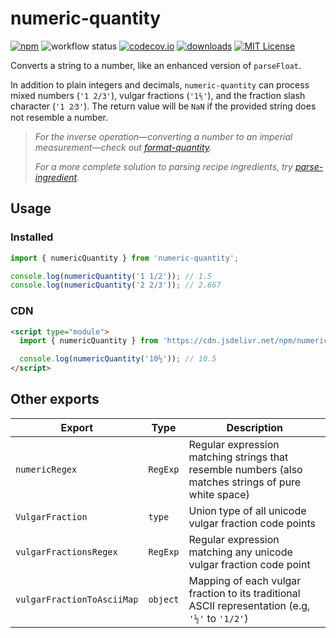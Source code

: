 # numeric-quantity

[![npm][badge-npm]](https://www.npmjs.com/package/numeric-quantity)
![workflow status](https://github.com/jakeboone02/numeric-quantity/actions/workflows/main.yml/badge.svg)
[![codecov.io](https://codecov.io/github/jakeboone02/numeric-quantity/coverage.svg?branch=master)](https://codecov.io/github/jakeboone02/numeric-quantity?branch=main)
[![downloads](https://img.shields.io/npm/dm/numeric-quantity.svg)](http://npm-stat.com/charts.html?package=numeric-quantity&from=2015-08-01)
[![MIT License](https://img.shields.io/npm/l/numeric-quantity.svg)](http://opensource.org/licenses/MIT)

Converts a string to a number, like an enhanced version of `parseFloat`.

In addition to plain integers and decimals, `numeric-quantity` can process mixed numbers (`'1 2/3'`), vulgar fractions (`'1⅖'`), and the fraction slash character (`'1 2⁄3'`). The return value will be `NaN` if the provided string does not resemble a number.

> _For the inverse operation—converting a number to an imperial measurement—check out [format-quantity](https://www.npmjs.com/package/format-quantity)._
>
> _For a more complete solution to parsing recipe ingredients, try [parse-ingredient](https://www.npmjs.com/package/parse-ingredient)._

## Usage

### Installed

```js
import { numericQuantity } from 'numeric-quantity';

console.log(numericQuantity('1 1/2')); // 1.5
console.log(numericQuantity('2 2/3')); // 2.667
```

### CDN

```html
<script type="module">
  import { numericQuantity } from 'https://cdn.jsdelivr.net/npm/numeric-quantity/+esm';

  console.log(numericQuantity('10½')); // 10.5
</script>
```

## Other exports

| Export                     | Type     | Description                                                                                          |
| -------------------------- | -------- | ---------------------------------------------------------------------------------------------------- |
| `numericRegex`             | `RegExp` | Regular expression matching strings that resemble numbers (also matches strings of pure white space) |
| `VulgarFraction`           | `type`   | Union type of all unicode vulgar fraction code points                                                |
| `vulgarFractionsRegex`     | `RegExp` | Regular expression matching any unicode vulgar fraction code point                                   |
| `vulgarFractionToAsciiMap` | `object` | Mapping of each vulgar fraction to its traditional ASCII representation (e.g, `'½'` to `'1/2'`)      |

[badge-npm]: https://img.shields.io/npm/v/numeric-quantity.svg?cacheSeconds=3600&logo=npm
